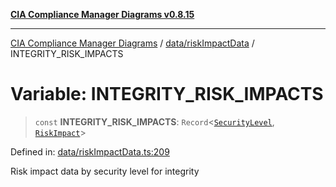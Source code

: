 [**CIA Compliance Manager Diagrams v0.8.15**](../../../README.md)

***

[CIA Compliance Manager Diagrams](../../../modules.md) / [data/riskImpactData](../README.md) / INTEGRITY\_RISK\_IMPACTS

# Variable: INTEGRITY\_RISK\_IMPACTS

> `const` **INTEGRITY\_RISK\_IMPACTS**: `Record`\<[`SecurityLevel`](../../../types/cia/type-aliases/SecurityLevel.md), [`RiskImpact`](../interfaces/RiskImpact.md)\>

Defined in: [data/riskImpactData.ts:209](https://github.com/Hack23/cia-compliance-manager/blob/50a3bb1fa64948444e36c06fee075b5043350db0/src/data/riskImpactData.ts#L209)

Risk impact data by security level for integrity
